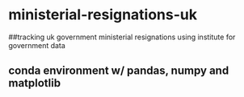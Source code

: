 # ministerial-resignations-uk
##tracking uk government ministerial resignations using institute for government data
## conda environment w/ pandas, numpy and matplotlib
